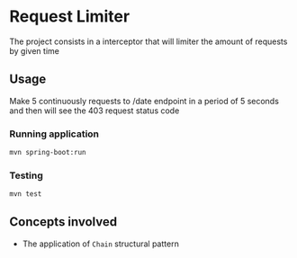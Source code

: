 # Request Limiter

The project consists in a interceptor that will limiter the amount of requests by given time

## Usage

Make 5 continuously requests to /date endpoint in a period of 5 seconds and then will see the 403 request status code

### Running application

```bash 
mvn spring-boot:run
```

### Testing

```bash
mvn test
```

## Concepts involved

- The application of `Chain` structural pattern